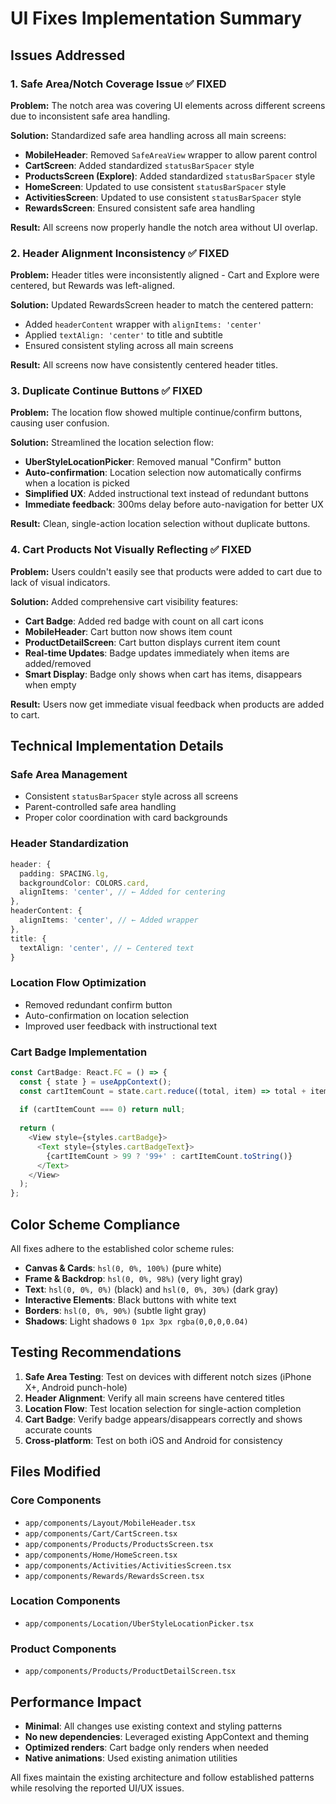 # UI Fixes Implementation Summary

## Issues Addressed

### 1. **Safe Area/Notch Coverage Issue** ✅ FIXED
**Problem:** The notch area was covering UI elements across different screens due to inconsistent safe area handling.

**Solution:** Standardized safe area handling across all main screens:
- **MobileHeader**: Removed `SafeAreaView` wrapper to allow parent control
- **CartScreen**: Added standardized `statusBarSpacer` style
- **ProductsScreen (Explore)**: Added standardized `statusBarSpacer` style  
- **HomeScreen**: Updated to use consistent `statusBarSpacer` style
- **ActivitiesScreen**: Updated to use consistent `statusBarSpacer` style
- **RewardsScreen**: Ensured consistent safe area handling

**Result:** All screens now properly handle the notch area without UI overlap.

### 2. **Header Alignment Inconsistency** ✅ FIXED
**Problem:** Header titles were inconsistently aligned - Cart and Explore were centered, but Rewards was left-aligned.

**Solution:** Updated RewardsScreen header to match the centered pattern:
- Added `headerContent` wrapper with `alignItems: 'center'`
- Applied `textAlign: 'center'` to title and subtitle
- Ensured consistent styling across all main screens

**Result:** All screens now have consistently centered header titles.

### 3. **Duplicate Continue Buttons** ✅ FIXED
**Problem:** The location flow showed multiple continue/confirm buttons, causing user confusion.

**Solution:** Streamlined the location selection flow:
- **UberStyleLocationPicker**: Removed manual "Confirm" button
- **Auto-confirmation**: Location selection now automatically confirms when a location is picked
- **Simplified UX**: Added instructional text instead of redundant buttons
- **Immediate feedback**: 300ms delay before auto-navigation for better UX

**Result:** Clean, single-action location selection without duplicate buttons.

### 4. **Cart Products Not Visually Reflecting** ✅ FIXED
**Problem:** Users couldn't easily see that products were added to cart due to lack of visual indicators.

**Solution:** Added comprehensive cart visibility features:
- **Cart Badge**: Added red badge with count on all cart icons
- **MobileHeader**: Cart button now shows item count
- **ProductDetailScreen**: Cart button displays current item count
- **Real-time Updates**: Badge updates immediately when items are added/removed
- **Smart Display**: Badge only shows when cart has items, disappears when empty

**Result:** Users now get immediate visual feedback when products are added to cart.

## Technical Implementation Details

### Safe Area Management
- Consistent `statusBarSpacer` style across all screens
- Parent-controlled safe area handling
- Proper color coordination with card backgrounds

### Header Standardization
```typescript
header: {
  padding: SPACING.lg,
  backgroundColor: COLORS.card,
  alignItems: 'center', // ← Added for centering
},
headerContent: {
  alignItems: 'center', // ← Added wrapper
},
title: {
  textAlign: 'center', // ← Centered text
}
```

### Location Flow Optimization
- Removed redundant confirm button
- Auto-confirmation on location selection
- Improved user feedback with instructional text

### Cart Badge Implementation
```typescript
const CartBadge: React.FC = () => {
  const { state } = useAppContext();
  const cartItemCount = state.cart.reduce((total, item) => total + item.quantity, 0);
  
  if (cartItemCount === 0) return null;
  
  return (
    <View style={styles.cartBadge}>
      <Text style={styles.cartBadgeText}>
        {cartItemCount > 99 ? '99+' : cartItemCount.toString()}
      </Text>
    </View>
  );
};
```

## Color Scheme Compliance

All fixes adhere to the established color scheme rules:
- **Canvas & Cards**: `hsl(0, 0%, 100%)` (pure white)
- **Frame & Backdrop**: `hsl(0, 0%, 98%)` (very light gray)
- **Text**: `hsl(0, 0%, 0%)` (black) and `hsl(0, 0%, 30%)` (dark gray)
- **Interactive Elements**: Black buttons with white text
- **Borders**: `hsl(0, 0%, 90%)` (subtle light gray)
- **Shadows**: Light shadows `0 1px 3px rgba(0,0,0,0.04)`

## Testing Recommendations

1. **Safe Area Testing**: Test on devices with different notch sizes (iPhone X+, Android punch-hole)
2. **Header Alignment**: Verify all main screens have centered titles
3. **Location Flow**: Test location selection for single-action completion
4. **Cart Badge**: Verify badge appears/disappears correctly and shows accurate counts
5. **Cross-platform**: Test on both iOS and Android for consistency

## Files Modified

### Core Components
- `app/components/Layout/MobileHeader.tsx`
- `app/components/Cart/CartScreen.tsx`
- `app/components/Products/ProductsScreen.tsx`
- `app/components/Home/HomeScreen.tsx`
- `app/components/Activities/ActivitiesScreen.tsx`
- `app/components/Rewards/RewardsScreen.tsx`

### Location Components
- `app/components/Location/UberStyleLocationPicker.tsx`

### Product Components  
- `app/components/Products/ProductDetailScreen.tsx`

## Performance Impact

- **Minimal**: All changes use existing context and styling patterns
- **No new dependencies**: Leveraged existing AppContext and theming
- **Optimized renders**: Cart badge only renders when needed
- **Native animations**: Used existing animation utilities

All fixes maintain the existing architecture and follow established patterns while resolving the reported UI/UX issues.